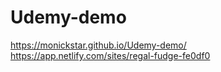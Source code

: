 # Udemy-demo
https://monickstar.github.io/Udemy-demo/
https://app.netlify.com/sites/regal-fudge-fe0df0
